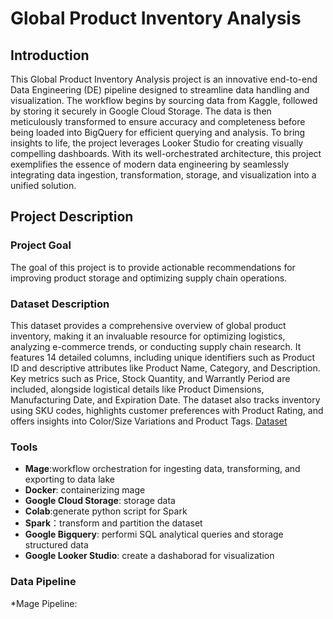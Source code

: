 # Global Product Inventory Analysis

## Introduction
This Global Product Inventory Analysis project is an innovative end-to-end Data Engineering (DE) pipeline designed to streamline data handling and visualization. The workflow begins by sourcing data from Kaggle, followed by storing it securely in Google Cloud Storage. The data is then meticulously transformed to ensure accuracy and completeness before being loaded into BigQuery for efficient querying and analysis. To bring insights to life, the project leverages Looker Studio for creating visually compelling dashboards. With its well-orchestrated architecture, this project exemplifies the essence of modern data engineering by seamlessly integrating data ingestion, transformation, storage, and visualization into a unified solution.

## Project Description
### Project Goal
The goal of this project is to provide actionable recommendations for improving product storage and optimizing supply chain operations.
### Dataset Description
This dataset provides a comprehensive overview of global product inventory, making it an invaluable resource for optimizing logistics, analyzing e-commerce trends, or conducting supply chain research. It features 14 detailed columns, including unique identifiers such as Product ID and descriptive attributes like Product Name, Category, and Description. Key metrics such as Price, Stock Quantity, and Warrantly Period are included, alongside logistical details like Product Dimensions, Manufacturing Date, and Expiration Date. The dataset also tracks inventory using SKU codes, highlights customer preferences with Product Rating, and offers insights into Color/Size Variations and Product Tags. [Dataset](https://www.kaggle.com/datasets/keyushnisar/global-product-inventory-dataset-2025/data)
### Tools
* **Mage**:workflow orchestration for ingesting data, transforming, and exporting to data lake
* **Docker**: containerizing mage
* **Google Cloud Storage**: storage data
* **Colab**:generate python script for Spark
* **Spark**：transform and partition the dataset
* **Google Bigquery**: performi SQL analytical queries and storage structured data
* **Google Looker Studio**: create a dashaborad for visualization
### Data Pipeline 
*Mage Pipeline:
